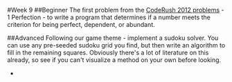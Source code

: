 #Week 9
##Beginner
The first problem from the <a href="https://github.com/KU-Competitive-Programming/Weekly-Problems/raw/master/CodeRush%202012%20Problems%20and%20Judging%20Data/CodeRush%202012%20Problem%20Set.pdf">CodeRush 2012 problems</a> - 1 Perfection - to write a program that determines if a number meets the criterion for being perfect, dependent, or abundant.

##Advanced
Following our game theme - implement a sudoku solver. You can use any pre-seeded sudoku grid you find, but then write an algorithm to fill in the remaining squares. Obviously there's a lot of literature on this already, so see if you can't visualize a method on your own before looking.

-
